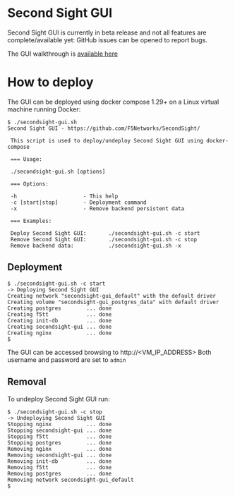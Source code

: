 # Second Sight GUI

Second Sight GUI is currently in beta release and not all features are complete/available yet: GitHub issues can be opened to report bugs.

The GUI walkthrough is [available here](/contrib/GUI/USAGE.md)

# How to deploy

The GUI can be deployed using docker compose 1.29+ on a Linux virtual machine running Docker:

```
$ ./secondsight-gui.sh 
Second Sight GUI - https://github.com/F5Networks/SecondSight/

 This script is used to deploy/undeploy Second Sight GUI using docker-compose

 === Usage:

 ./secondsight-gui.sh [options]

 === Options:

 -h                     - This help
 -c [start|stop]        - Deployment command
 -x                     - Remove backend persistent data

 === Examples:

 Deploy Second Sight GUI:       ./secondsight-gui.sh -c start
 Remove Second Sight GUI:       ./secondsight-gui.sh -c stop
 Remove backend data:           ./secondsight-gui.sh -x
```

## Deployment

```
$ ./secondsight-gui.sh -c start
-> Deploying Second Sight GUI
Creating network "secondsight-gui_default" with the default driver
Creating volume "secondsight-gui_postgres_data" with default driver
Creating postgres        ... done
Creating f5tt            ... done
Creating init-db         ... done
Creating secondsight-gui ... done
Creating nginx           ... done
$
```

The GUI can be accessed browsing to http://<VM_IP_ADDRESS>
Both username and password are set to `admin`

## Removal

To undeploy Second Sight GUI run:

```
$ ./secondsight-gui.sh -c stop
-> Undeploying Second Sight GUI
Stopping nginx           ... done
Stopping secondsight-gui ... done
Stopping f5tt            ... done
Stopping postgres        ... done
Removing nginx           ... done
Removing secondsight-gui ... done
Removing init-db         ... done
Removing f5tt            ... done
Removing postgres        ... done
Removing network secondsight-gui_default
$
```

